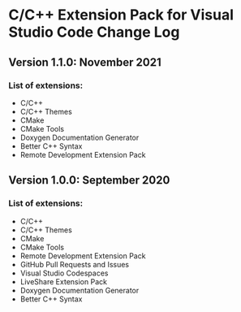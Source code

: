 # C/C++ Extension Pack for Visual Studio Code Change Log

## Version 1.1.0: November 2021
### List of extensions:
* C/C++
* C/C++ Themes
* CMake
* CMake Tools
* Doxygen Documentation Generator
* Better C++ Syntax
* Remote Development Extension Pack

## Version 1.0.0: September 2020
### List of extensions:
* C/C++
* C/C++ Themes
* CMake
* CMake Tools
* Remote Development Extension Pack
* GitHub Pull Requests and Issues
* Visual Studio Codespaces
* LiveShare Extension Pack
* Doxygen Documentation Generator
* Better C++ Syntax

